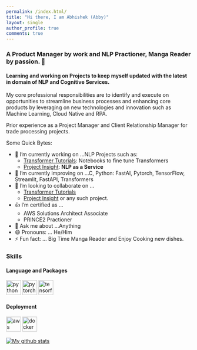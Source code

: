 ```yaml
---
permalink: /index.html/
title: "Hi there, I am Abhishek (Abby)"
layout: single
author_profile: true
comments: true
---
```

### A Product Manager by work and NLP Practioner, Manga Reader by passion. 👋
#### Learning and working on Projects to keep myself updated with the latest in domain of NLP and Cognitive Services.

My core professional responsibilities are to identify and execute on opportunities to streamline business processes and enhancing core products by leveraging on new technologies and innovation such as Machine Learning, Cloud Native and RPA.

Prior experience as a Project Manager and Client Relationship Manager for trade processing projects.

Some Quick Bytes:

- 🔭 I’m currently working on ...NLP Projects such as:
  * [Transformer Tutorials](https://github.com/abhimishra91/transformers-tutorials): Notebooks to fine tune Transformers
  * [Project Insight](https://github.com/abhimishra91/insight): **NLP as a Service**
- 🌱 I’m currently improving on ...C, Python: FastAI, Pytorch, TensorFlow, Streamlit, FastAPI, Transformers
- 👯 I’m looking to collaborate on ...
    * [Transformer Tutorials](https://github.com/abhimishra91/transformers-tutorials)
    * [Project Insight](https://github.com/abhimishra91/insight) or any such project.
- 👍 I’m certified as ...
    * AWS Solutions Architect Associate
    * PRINCE2 Practioner
- 💬 Ask me about ...Anything
- 😄 Pronouns: ... He/Him
- ⚡ Fun fact: ... Big Time Manga Reader and Enjoy Cooking new dishes.

### Skills
#### Language and Packages
<p>  <img src="https://devicons.github.io/devicon/devicon.git/icons/python/python-original.svg" alt="python" width="40" height="40"/>  <img src="https://www.vectorlogo.zone/logos/pytorch/pytorch-icon.svg" alt="pytorch" width="40" height="40"/> <img src="https://www.vectorlogo.zone/logos/tensorflow/tensorflow-icon.svg" alt="tensorflow" width="40" height="40"/>  </p>

#### Deployment
<p>  <img src="https://devicons.github.io/devicon/devicon.git/icons/amazonwebservices/amazonwebservices-original-wordmark.svg" alt="aws" width="40" height="40"/>  <img src="https://devicons.github.io/devicon/devicon.git/icons/docker/docker-original-wordmark.svg" alt="docker" width="40" height="40"/>  </p>

[![My github stats](https://github-readme-stats.vercel.app/api?username=abhimishra91&show_icons=true)](https://github.com/anuraghazra/github-readme-stats)